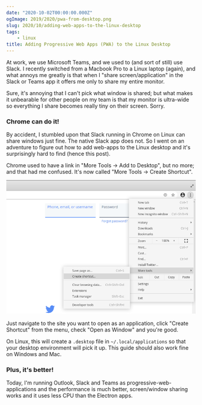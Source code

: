 ```yaml
---
date: "2020-10-02T00:00:00.000Z"
ogImage: 2019/2020/pwa-from-desktop.png
slug: 2020/10/adding-web-apps-to-the-linux-desktop
tags:
    - linux
title: Adding Progressive Web Apps (PWA) to the Linux Desktop
---
```

At work, we use Microsoft Teams, and we used to (and sort of still) use Slack. I recently switched from a Macbook Pro to a Linux laptop (again), and what annoys me greatly is that when I "share screen/application" in the Slack or Teams app it offers me only to share my entire monitor.

Sure, it's annoying that I can't pick what window is shared; but what makes it unbearable for other people on my team is that my monitor is ultra-wide so everything I share becomes really tiny on their screen. Sorry.

### Chrome can do it!

By accident, I stumbled upon that Slack running in Chrome on Linux can share windows just fine. The native Slack app does not. So I went on an adventure to figure out how to add web-apps to the Linux desktop and it's surprisingly hard to find (hence this post).

Chrome used to have a link in "More Tools -> Add to Desktop", but no more; and that had me confused. It's now called "More Tools -> Create Shortcut".

![Create Shortcut in Chrome](create-shortcut-chrome.png)

Just navigate to the site you want to open as an application, click "Create Shortcut" from the menu, check "Open as Window" and you're good.

On Linux, this will create a `.desktop` file in `~/.local/applications` so that your desktop environment will pick it up. This guide should also work fine on Windows and Mac.

### Plus, it's better!

Today, I'm running Outlook, Slack and Teams as progressive-web-applications and the performance is much better, screen/window sharing works and it uses less CPU than the Electron apps.
